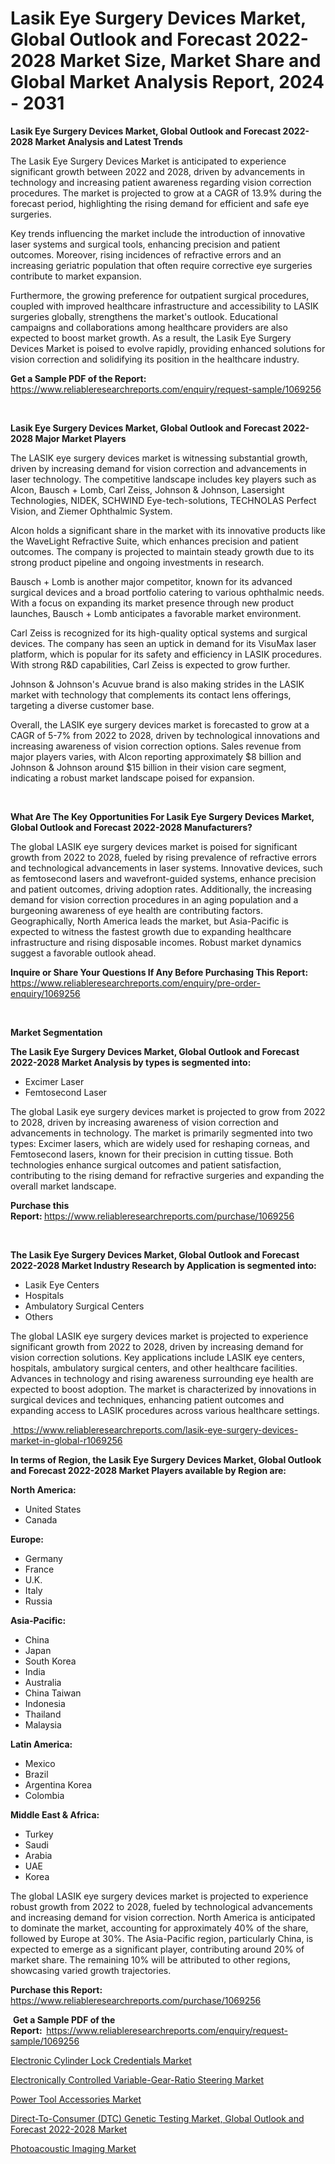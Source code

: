 <p><h1>Lasik Eye Surgery Devices Market, Global Outlook and Forecast 2022-2028 Market Size, Market Share and Global Market Analysis Report, 2024 - 2031</h1></p><p><strong>Lasik Eye Surgery Devices Market, Global Outlook and Forecast 2022-2028 Market Analysis and Latest Trends</strong></p>
<p><p>The Lasik Eye Surgery Devices Market is anticipated to experience significant growth between 2022 and 2028, driven by advancements in technology and increasing patient awareness regarding vision correction procedures. The market is projected to grow at a CAGR of 13.9% during the forecast period, highlighting the rising demand for efficient and safe eye surgeries. </p><p>Key trends influencing the market include the introduction of innovative laser systems and surgical tools, enhancing precision and patient outcomes. Moreover, rising incidences of refractive errors and an increasing geriatric population that often require corrective eye surgeries contribute to market expansion. </p><p>Furthermore, the growing preference for outpatient surgical procedures, coupled with improved healthcare infrastructure and accessibility to LASIK surgeries globally, strengthens the market's outlook. Educational campaigns and collaborations among healthcare providers are also expected to boost market growth. As a result, the Lasik Eye Surgery Devices Market is poised to evolve rapidly, providing enhanced solutions for vision correction and solidifying its position in the healthcare industry.</p></p>
<p><strong>Get a Sample PDF of the Report:&nbsp;</strong> <a href="https://www.reliableresearchreports.com/enquiry/request-sample/1069256">https://www.reliableresearchreports.com/enquiry/request-sample/1069256</a></p>
<p>&nbsp;</p>
<p><strong>Lasik Eye Surgery Devices Market, Global Outlook and Forecast 2022-2028 Major Market Players</strong></p>
<p><p>The LASIK eye surgery devices market is witnessing substantial growth, driven by increasing demand for vision correction and advancements in laser technology. The competitive landscape includes key players such as Alcon, Bausch + Lomb, Carl Zeiss, Johnson & Johnson, Lasersight Technologies, NIDEK, SCHWIND Eye-tech-solutions, TECHNOLAS Perfect Vision, and Ziemer Ophthalmic System.</p><p>Alcon holds a significant share in the market with its innovative products like the WaveLight Refractive Suite, which enhances precision and patient outcomes. The company is projected to maintain steady growth due to its strong product pipeline and ongoing investments in research.</p><p>Bausch + Lomb is another major competitor, known for its advanced surgical devices and a broad portfolio catering to various ophthalmic needs. With a focus on expanding its market presence through new product launches, Bausch + Lomb anticipates a favorable market environment.</p><p>Carl Zeiss is recognized for its high-quality optical systems and surgical devices. The company has seen an uptick in demand for its VisuMax laser platform, which is popular for its safety and efficiency in LASIK procedures. With strong R&D capabilities, Carl Zeiss is expected to grow further.</p><p>Johnson & Johnson's Acuvue brand is also making strides in the LASIK market with technology that complements its contact lens offerings, targeting a diverse customer base.</p><p>Overall, the LASIK eye surgery devices market is forecasted to grow at a CAGR of 5-7% from 2022 to 2028, driven by technological innovations and increasing awareness of vision correction options. Sales revenue from major players varies, with Alcon reporting approximately $8 billion and Johnson & Johnson around $15 billion in their vision care segment, indicating a robust market landscape poised for expansion.</p></p>
<p>&nbsp;</p>
<p><strong>What Are The Key Opportunities For Lasik Eye Surgery Devices Market, Global Outlook and Forecast 2022-2028 Manufacturers?</strong></p>
<p><p>The global LASIK eye surgery devices market is poised for significant growth from 2022 to 2028, fueled by rising prevalence of refractive errors and technological advancements in laser systems. Innovative devices, such as femtosecond lasers and wavefront-guided systems, enhance precision and patient outcomes, driving adoption rates. Additionally, the increasing demand for vision correction procedures in an aging population and a burgeoning awareness of eye health are contributing factors. Geographically, North America leads the market, but Asia-Pacific is expected to witness the fastest growth due to expanding healthcare infrastructure and rising disposable incomes. Robust market dynamics suggest a favorable outlook ahead.</p></p>
<p><strong>Inquire or Share Your Questions If Any Before Purchasing This Report:</strong> <a href="https://www.reliableresearchreports.com/enquiry/pre-order-enquiry/1069256">https://www.reliableresearchreports.com/enquiry/pre-order-enquiry/1069256</a></p>
<p>&nbsp;</p>
<p><strong>Market Segmentation</strong></p>
<p><strong>The Lasik Eye Surgery Devices Market, Global Outlook and Forecast 2022-2028 Market Analysis by types is segmented into:</strong></p>
<p><ul><li>Excimer Laser</li><li>Femtosecond Laser</li></ul></p>
<p><p>The global Lasik eye surgery devices market is projected to grow from 2022 to 2028, driven by increasing awareness of vision correction and advancements in technology. The market is primarily segmented into two types: Excimer lasers, which are widely used for reshaping corneas, and Femtosecond lasers, known for their precision in cutting tissue. Both technologies enhance surgical outcomes and patient satisfaction, contributing to the rising demand for refractive surgeries and expanding the overall market landscape.</p></p>
<p><strong>Purchase this Report:&nbsp;</strong><a href="https://www.reliableresearchreports.com/purchase/1069256">https://www.reliableresearchreports.com/purchase/1069256</a></p>
<p>&nbsp;</p>
<p><strong>The Lasik Eye Surgery Devices Market, Global Outlook and Forecast 2022-2028 Market Industry Research by Application is segmented into:</strong></p>
<p><ul><li>Lasik Eye Centers</li><li>Hospitals</li><li>Ambulatory Surgical Centers</li><li>Others</li></ul></p>
<p><p>The global LASIK eye surgery devices market is projected to experience significant growth from 2022 to 2028, driven by increasing demand for vision correction solutions. Key applications include LASIK eye centers, hospitals, ambulatory surgical centers, and other healthcare facilities. Advances in technology and rising awareness surrounding eye health are expected to boost adoption. The market is characterized by innovations in surgical devices and techniques, enhancing patient outcomes and expanding access to LASIK procedures across various healthcare settings.</p></p>
<p><a href="https://www.reliableresearchreports.com/lasik-eye-surgery-devices-market-in-global-r1069256">&nbsp;https://www.reliableresearchreports.com/lasik-eye-surgery-devices-market-in-global-r1069256</a></p>
<p><strong>In terms of Region, the Lasik Eye Surgery Devices Market, Global Outlook and Forecast 2022-2028 Market Players available by Region are:</strong></p>
<p>
    <p> <strong> North America: </strong>
        <ul>
            <li>United States</li>
            <li>Canada</li>
        </ul>
        </p> 
    <p> <strong> Europe: </strong>
        <ul>
            <li>Germany</li>
            <li>France</li>
            <li>U.K.</li>
            <li>Italy</li>
            <li>Russia</li>
        </ul>
        </p> 
    <p> <strong> Asia-Pacific: </strong>
        <ul>
            <li>China</li>
            <li>Japan</li>
            <li>South Korea</li>
            <li>India</li>
            <li>Australia</li>
            <li>China Taiwan</li>
            <li>Indonesia</li>
            <li>Thailand</li>
            <li>Malaysia</li>
        </ul>
        </p> 
    <p> <strong> Latin America: </strong>
        <ul>
            <li>Mexico</li>
            <li>Brazil</li>
            <li>Argentina Korea</li>
            <li>Colombia</li>
        </ul>
        </p> 
    <p> <strong> Middle East & Africa: </strong>
        <ul>
            <li>Turkey</li>
            <li>Saudi</li>
            <li>Arabia</li>
            <li>UAE</li>
            <li>Korea</li>
        </ul>
    </p>
    </p>
<p><p>The global LASIK eye surgery devices market is projected to experience robust growth from 2022 to 2028, fueled by technological advancements and increasing demand for vision correction. North America is anticipated to dominate the market, accounting for approximately 40% of the share, followed by Europe at 30%. The Asia-Pacific region, particularly China, is expected to emerge as a significant player, contributing around 20% of market share. The remaining 10% will be attributed to other regions, showcasing varied growth trajectories.</p></p>
<p><strong>Purchase this Report: </strong><a href="https://www.reliableresearchreports.com/purchase/1069256">https://www.reliableresearchreports.com/purchase/1069256</a></p>
<p>&nbsp;<strong>Get a Sample PDF of the Report:&nbsp;&nbsp;</strong><a href="https://www.reliableresearchreports.com/enquiry/request-sample/1069256">https://www.reliableresearchreports.com/enquiry/request-sample/1069256</a></p>
<p><strong></strong></p>
<p><p><a href="https://issuu.com/reportprime-2/docs/electronic-cylinder-lock-credential_9e05e6fd3f17ae">Electronic Cylinder Lock Credentials Market</a></p><p><a href="https://issuu.com/reportprime-2/docs/electronically-controlled-variable-_e6b27d724fc7e1">Electronically Controlled Variable-Gear-Ratio Steering Market</a></p><p><a href="https://www.linkedin.com/pulse/power-tool-accessories-market-global-regional-analysis-zl53e?trackingId=AltzM0ktROG9dpdGKSgIJQ%3D%3D">Power Tool Accessories Market</a></p><p><a href="https://github.com/arionmp/Market-Research-Report-List-5/blob/main/direct-to-consumer-dtc-genetic-testing-market-global-outlook-and-forecast-2022-2028-market.md">Direct-To-Consumer (DTC) Genetic Testing Market, Global Outlook and Forecast 2022-2028 Market</a></p><p><a href="https://www.linkedin.com/pulse/emerging-photoacoustic-imaging-market-opportunities-analysis-gnihe?trackingId=iJKVfWBOT7CULgeAmchFvw%3D%3D">Photoacoustic Imaging Market</a></p></p>
